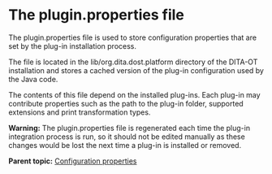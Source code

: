 # The plugin.properties file

The plugin.properties file is used to store configuration properties that are set by the plug-in installation process.

The file is located in the lib/org.dita.dost.platform directory of the DITA-OT installation and stores a cached version of the plug-in configuration used by the Java code.

The contents of this file depend on the installed plug-ins. Each plug-in may contribute properties such as the path to the plug-in folder, supported extensions and print transformation types.

**Warning:** The plugin.properties file is regenerated each time the plug-in integration process is run, so it should not be edited manually as these changes would be lost the next time a plug-in is installed or removed.

**Parent topic:** [Configuration properties](../parameters/configuration-properties.md)

